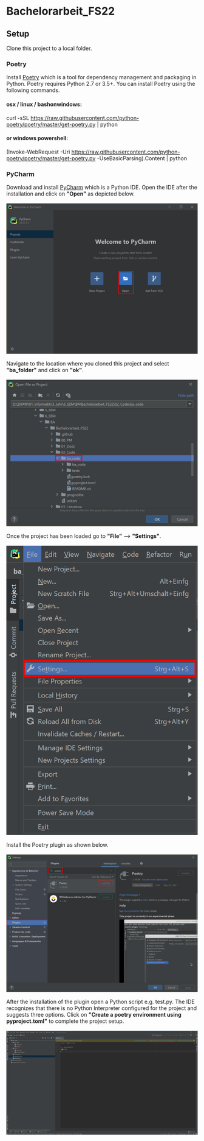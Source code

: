 # Bachelorarbeit_FS22
 
## Setup
Clone this project to a local folder.

### Poetry
Install [Poetry](https://python-poetry.org/docs/) which is a tool for dependency management and packaging in Python. Poetry requires Python 2.7 or 3.5+. You can install Poetry using the following commands.

#### osx / linux / bashonwindows:
curl -sSL https://raw.githubusercontent.com/python-poetry/poetry/master/get-poetry.py | python

#### or windows powershell:
(Invoke-WebRequest -Uri https://raw.githubusercontent.com/python-poetry/poetry/master/get-poetry.py -UseBasicParsing).Content | python

### PyCharm
Download and install [PyCharm](https://www.jetbrains.com/de-de/pycharm/) which is a Python IDE. Open the IDE after the installation and click on **"Open"** as depicted below.</br></br>
![pycharm_window_img](https://github.com/fatihsolmaz22/Bachelorarbeit_FS22/blob/main/README_resources/01_PyCharm_Window.png)

Navigate to the location where you cloned this project and select **"ba_folder"** and click on **"ok"**.</br></br>
![open_file_or_project_img](https://github.com/fatihsolmaz22/Bachelorarbeit_FS22/blob/main/README_resources/02_Open_File_Or_Project.png)

Once the project has been loaded go to **"File"** --> **"Settings"**.</br></br>
![file_settings_img](https://github.com/fatihsolmaz22/Bachelorarbeit_FS22/blob/main/README_resources/03_File_Settings.png)

Install the Poetry plugin as shown below.</br></br>
![poetry_plugin_img](https://github.com/fatihsolmaz22/Bachelorarbeit_FS22/blob/main/README_resources/04_Poetry_Plugin_Installation.png)

After the installation of the plugin open a Python script e.g. test.py. The IDE recognizes that there is no Python Interpreter configured for the project and suggests three options. Click on **"Create a poetry environment using pyproject.toml"** to complete the project setup.</br></br>
![poetry_plugin_img](https://github.com/fatihsolmaz22/Bachelorarbeit_FS22/blob/main/README_resources/05_Create_poetry_using_pyproject.png)
